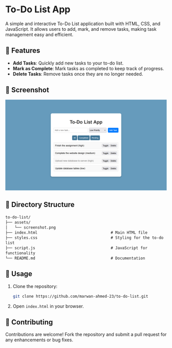 # To-Do List App

A simple and interactive To-Do List application built with HTML, CSS, and JavaScript. It allows users to add, mark, and remove tasks, making task management easy and efficient.

## 🚀 Features
- **Add Tasks**: Quickly add new tasks to your to-do list.
- **Mark as Complete**: Mark tasks as completed to keep track of progress.
- **Delete Tasks**: Remove tasks once they are no longer needed.

## 📸 Screenshot

![To-Do List Screenshot](assets/screenshot.png "Screenshot of To-Do List App")

## 📂 Directory Structure
```plaintext
to-do-list/
├── assets/
│   └── screenshot.png
├── index.html                                # Main HTML file
├── styles.css                                # Styling for the to-do list
├── script.js                                 # JavaScript for functionality
└── README.md                                 # Documentation
```

## 📖 Usage
1. Clone the repository:
    ```bash
    git clone https://github.com/marwan-ahmed-23/to-do-list.git
    ```
2. Open `index.html` in your browser.

## 🤝 Contributing
Contributions are welcome! Fork the repository and submit a pull request for any enhancements or bug fixes.
